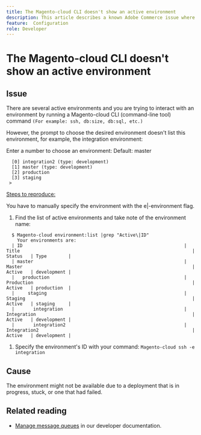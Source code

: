 ```yaml
---
title: The Magento-cloud CLI doesn't show an active environment
description: This article describes a known Adobe Commerce issue where the Magento-cloud CLI (command-line tool) doesn't show an active environment. 
feature:  Configuration
role: Developer
---
```


# The Magento-cloud CLI doesn't show an active environment

## Issue

There are several active environments and you are trying to interact with an environment by running a Magento-cloud CLI (command-line tool) command `(For example: ssh, db:size, db:sql, etc.)`

However, the prompt to choose the desired environment doesn't list this environment, for example, the integration environment:

Enter a number to choose an environment:
Default: master

```
  [0] integration2 (type: development)
  [1] master (type: development)
  [2] production
  [3] staging
 >
```

<u>Steps to reproduce:</u>

You have to manually specify the environment with the e|-environment flag.

1. Find the list of active environments and take note of the environment name:

```
  $ Magento-cloud environment:list |grep "Active\|ID"
    Your environments are:
  | ID                                                            | Title                                                                | Status   | Type        |
  | master                                                        | Master                                                               | Active   | development |
  |   production                                                  | Production                                                           | Active   | production  |
  |     staging                                                   | Staging                                                              | Active   | staging     |
  |       integration                                             | Integration                                                          | Active   | development |
  |       integration2                                            | Integration2                                                         | Active   | development |
```

1. Specify the environment's ID with your command:
`Magento-cloud ssh -e integration`

## Cause

The environment might not be available due to a deployment that is in progress, stuck, or one that had failed.

## Related reading

* [Manage message queues](https://devdocs.magento.com/guides/v2.4/config-guide/mq/manage-message-queues.html) in our developer documentation.
